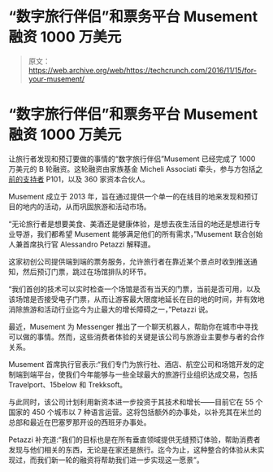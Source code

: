 # “数字旅行伴侣”和票务平台 Musement 融资 1000 万美元

> 原文：<https://web.archive.org/web/https://techcrunch.com/2016/11/15/for-your-musement/>

# “数字旅行伴侣”和票务平台 Musement 融资 1000 万美元

让旅行者发现和预订要做的事情的“数字旅行伴侣”Musement 已经完成了 1000 万美元的 B 轮融资。这轮融资由家族基金 Micheli Associati 牵头，参与方包括[之前的支持者](https://web.archive.org/web/20221207150843/https://beta.techcrunch.com/2015/03/05/travel-startup-musement-secures-e5m-in-series-a-funding/) P101，以及 360 家资本合伙人。

Musement 成立于 2013 年，旨在通过提供一个单一的在线目的地来发现和预订目的地内的活动，从而巩固旅游和活动市场。

“无论旅行者是想要美食、美酒还是健康体验，是想去夜生活目的地还是想进行专业导游，我们都希望 Musement 能够满足他们的所有需求，”Musement 联合创始人兼首席执行官 Alessandro Petazzi 解释道。

这家初创公司提供端到端的票务服务，允许旅行者在靠近某个景点时收到推送通知，然后预订门票，跳过在场馆排队的环节。

“我们首创的技术可以实时检查一个场馆是否有当天的门票，当前是否可用，以及该场馆是否接受电子门票，从而让游客最大限度地延长在目的地的时间，并有效地消除旅游和活动行业迄今为止最大的增长障碍之一，”Petazzi 说。

最近，Musement 为 Messenger 推出了一个聊天机器人，帮助你在城市中寻找可以做的事情。然而，这些消费者体验的关键是该公司与旅游业主要参与者的合作关系。

Musement 首席执行官表示:“我们专门为旅行社、酒店、航空公司和场馆开发的定制端到端平台，使我们今年能够与一些全球最大的旅游行业组织达成交易，包括 Travelport、15below 和 Trekksoft。

与此同时，该公司计划利用新资本进一步投资于其技术和增长——目前它在 55 个国家的 450 个城市以 7 种语言运营。这将包括额外的办事处，以补充其在米兰的总部和最近在巴塞罗那开设的西班牙办事处。

Petazzi 补充道:“我们的目标也是在所有垂直领域提供无缝预订体验，帮助消费者发现与他们相关的东西，无论是在家还是旅行。迄今为止，这种整合的体验从未实现过，而我们新一轮的融资将帮助我们进一步实现这一愿景”。